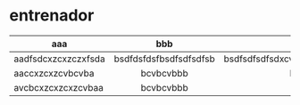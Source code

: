# entrenador

| aaa | bbb | bbb |
| --- | :---: | ---: |
| aadfsdcxzcxzczxfsda | bsdfdsfdsfbsdfsdfsdfsb | bsdfsdfsdfsdxcvxcvxcvxcvxcvfsdfsdfbb |
| aaccxzcxzcvbcvba | bcvbcvbbb | bbvcvbcvbvcbcvbcvbbb |
| avcbcxzcxzcxzcvbaa | bcvbcvbbb | bbbbvc |
